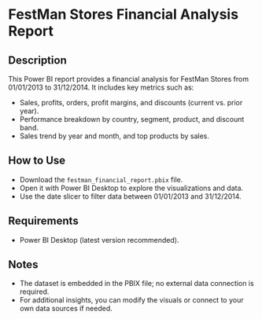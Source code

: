 # FestMan Stores Financial Analysis Report

## Description
This Power BI report provides a financial analysis for FestMan Stores from 01/01/2013 to 31/12/2014. It includes key metrics such as:
- Sales, profits, orders, profit margins, and discounts (current vs. prior year).
- Performance breakdown by country, segment, product, and discount band.
- Sales trend by year and month, and top products by sales.

## How to Use
- Download the `festman_financial_report.pbix` file.
- Open it with Power BI Desktop to explore the visualizations and data.
- Use the date slicer to filter data between 01/01/2013 and 31/12/2014.

## Requirements
- Power BI Desktop (latest version recommended).

## Notes
- The dataset is embedded in the PBIX file; no external data connection is required.
- For additional insights, you can modify the visuals or connect to your own data sources if needed.

